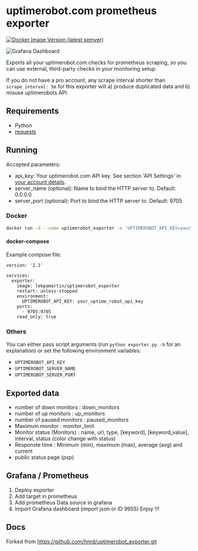 # uptimerobot.com prometheus exporter

[![Docker Image Version (latest semver)](https://img.shields.io/docker/v/lekpamartin/uptimerobot_exporter)](https://hub.docker.com/r/lekpamartin/uptimerobot_exporter/tags)

![Grafana Dashboard](dashboards/dashboard.PNG?raw=true "Grafana Dashboard")

Exports all your uptimerobot.com checks for prometheus scraping,
so you can use external, third-party checks in your monitoring setup.

If you do not have a pro account, any scrape interval shorter than
`scrape_interval: 5m` for this exporter will a) produce duplicated data
and b) misuse uptimerobots API.

## Requirements

- Python
- [requests](http://www.python-requests.org/en/master/)

## Running

Accepted parameters:

- api_key: Your uptimerobot.com API key. See section 'API Settings' in [your account details](https://uptimerobot.com/dashboard#mySettings).
- server_name (optional): Name to bind the HTTP server to. Default: 0.0.0.0
- server_port (optional): Port to bind the HTTP server to. Default: 9705

### Docker

```bash
docker run -d --name uptimerobot_exporter -e 'UPTIMEROBOT_API_KEY=your_uptime_robot_api_key' -p 9705:9705 --read-only lekpamartin/uptimerobot_exporter
```

#### docker-compose

Example compose file:

    version: '2.1'

    services:
      exporter:
        image: lekpamartin/uptimerobot_exporter
        restart: unless-stopped
        environment:
          UPTIMEROBOT_API_KEY: your_uptime_robot_api_key
        ports:
          - 9705:9705
        read_only: true

### Others

You can either pass script arguments (run `python exporter.py -h` for an explanation)
or set the following environment variables:

- `UPTIMEROBOT_API_KEY`
- `UPTIMEROBOT_SERVER_NAME`
- `UPTIMEROBOT_SERVER_PORT`

## Exported data

- number of down monitors : down_monitors
- number of up monitors : up_monitors
- number of paused monitors : paused_monitors
- Maximum monitor : monitor_limit
- Monitor status (Monitors) : name, url, type, [keyword], [keyword_value], interval, status (color change with status)
- Responste time : Minimum (min), maximum (max), average (avg) and current
- public status page (psp)

## Grafana / Prometheus

1. Deploy exporter
2. Add target in prometheus
3. Add prometheus Data source in grafana
4. Import Grafana dashboard (import json or ID 9955)
   Enjoy !!!

## Docs

Forked from https://github.com/hnrd/uptimerobot_exporter.git
